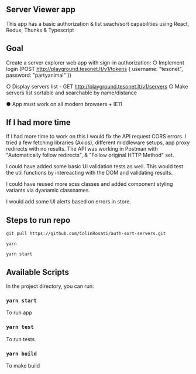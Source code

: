 ## Server Viewer app

This app has a basic authorization & list seach/sort capabilities using React, Redux, Thunks & Typescript

## Goal

Create a server explorer web app with sign-in authorization:
○ Implement login (POST http://playground.tesonet.lt/v1/tokens { username: "tesonet", password: "partyanimal" })

○ Display servers list - GET http://playground.tesonet.lt/v1/servers ○ Make servers list sortable and searchable by name/distance

● App must work on all modern browsers + IE11

## If I had more time

If I had more time to work on this I would fix the API request CORS errors. I tried a few fetching libraries (Axios), different middleware setups, app proxy redirects with no results. The API was working in Postman with "Automatically follow redirects", &
"Follow original HTTP Method" set.

I could have added some basic UI validation tests as well. This would test the util functions
by intereacting with the DOM and validating results.

I could have reused more scss classes and added component styling variants via dyanamic classnames.

I would add some UI alerts based on errors in store.

## Steps to run repo

`git pull https://github.com/ColinRosati/auth-sort-servers.git`

`yarn`

`yarn start`

## Available Scripts

In the project directory, you can run:

### `yarn start`

To run app

### `yarn test`

To run tests

### `yarn build`

To make build
